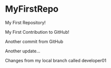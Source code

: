 # MyFirstRepo

My First Repository!

My First Contribution to GitHub!

Another commit from GitHub

Another update...

Changes from my local branch called developer01